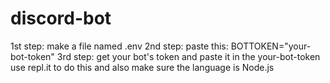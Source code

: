 # discord-bot
1st step: make a file named .env
2nd step: paste this: 
BOTTOKEN="your-bot-token" 
3rd step: get your bot's token and paste it in the your-bot-token
use repl.it to do this and also make sure the language is Node.js
